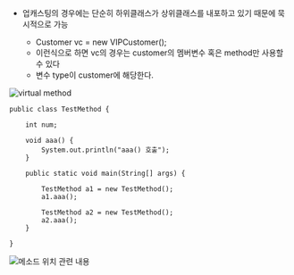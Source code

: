 - 업캐스팅의 경우에는 단순히 하위클래스가 상위클래스를 내포하고 있기 때문에 묵시적으로 가능

    - Customer vc = new VIPCustomer();
    - 이런식으로 하면 vc의 경우는 customer의 멤버변수 혹은 method만 사용할 수 있다
    - 변수 type이 customer에 해당한다.


![virtual method](https://gitlab.com/easyspubjava/javacoursework/-/raw/master/Chapter3/3-05/img/mem.png)


    public class TestMethod {

        int num;
        
        void aaa() {
            System.out.println("aaa() 호출");
        }
        
        public static void main(String[] args) {
            
            TestMethod a1 = new TestMethod();
            a1.aaa();
            
            TestMethod a2 = new TestMethod();
            a2.aaa();
        }
    
    }

![메소드 위치 관련 내용](https://gitlab.com/easyspubjava/javacoursework/-/raw/master/Chapter3/3-05)

